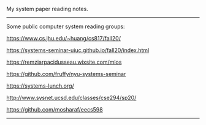 My system paper reading notes.

---------------------------------------------

Some public computer system reading groups:

https://www.cs.jhu.edu/~huang/cs817/fall20/

https://systems-seminar-uiuc.github.io/fall20/index.html

https://remziarpacidusseau.wixsite.com/mlos

https://github.com/fruffy/nyu-systems-seminar

https://systems-lunch.org/

http://www.sysnet.ucsd.edu/classes/cse294/sp20/

https://github.com/mosharaf/eecs598

---------------------------------------------
